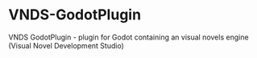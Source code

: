 # VNDS-GodotPlugin
VNDS GodotPlugin - plugin for Godot containing an visual novels engine (Visual Novel Development Studio)
